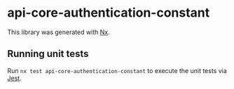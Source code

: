 # api-core-authentication-constant

This library was generated with [Nx](https://nx.dev).

## Running unit tests

Run `nx test api-core-authentication-constant` to execute the unit tests via [Jest](https://jestjs.io).
